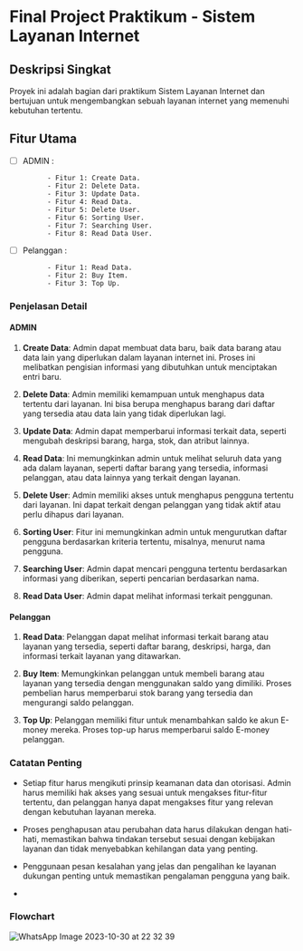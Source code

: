 # Final Project Praktikum - Sistem Layanan Internet


## Deskripsi Singkat

Proyek ini adalah bagian dari praktikum Sistem Layanan Internet dan bertujuan untuk mengembangkan sebuah layanan internet yang memenuhi kebutuhan tertentu.

## Fitur Utama

- [ ] ADMIN :  
            
            - Fitur 1: Create Data.
            - Fitur 2: Delete Data.
            - Fitur 3: Update Data.
            - Fitur 4: Read Data.
            - Fitur 5: Delete User.
            - Fitur 6: Sorting User.
            - Fitur 7: Searching User.
            - Fitur 8: Read Data User.

- [ ] Pelanggan :  
            
            - Fitur 1: Read Data.
            - Fitur 2: Buy Item.
            - Fitur 3: Top Up.

### Penjelasan Detail

#### **ADMIN**

1. **Create Data**: Admin dapat membuat data baru, baik data barang atau data lain yang diperlukan dalam layanan internet ini. Proses ini melibatkan pengisian informasi yang dibutuhkan untuk menciptakan entri baru.

2. **Delete Data**: Admin memiliki kemampuan untuk menghapus data tertentu dari layanan. Ini bisa berupa menghapus barang dari daftar yang tersedia atau data lain yang tidak diperlukan lagi.

3. **Update Data**: Admin dapat memperbarui informasi terkait data, seperti mengubah deskripsi barang, harga, stok, dan atribut lainnya.

4. **Read Data**: Ini memungkinkan admin untuk melihat seluruh data yang ada dalam layanan, seperti daftar barang yang tersedia, informasi pelanggan, atau data lainnya yang terkait dengan layanan.

5. **Delete User**: Admin memiliki akses untuk menghapus pengguna tertentu dari layanan. Ini dapat terkait dengan pelanggan yang tidak aktif atau perlu dihapus dari layanan.

6. **Sorting User**: Fitur ini memungkinkan admin untuk mengurutkan daftar pengguna berdasarkan kriteria tertentu, misalnya, menurut nama pengguna.

7. **Searching User**: Admin dapat mencari pengguna tertentu berdasarkan informasi yang diberikan, seperti pencarian berdasarkan nama.

8. **Read Data User**: Admin dapat melihat informasi terkait penggunan.

#### **Pelanggan**

1. **Read Data**: Pelanggan dapat melihat informasi terkait barang atau layanan yang tersedia, seperti daftar barang, deskripsi, harga, dan informasi terkait layanan yang ditawarkan.

2. **Buy Item**: Memungkinkan pelanggan untuk membeli barang atau layanan yang tersedia dengan menggunakan saldo yang dimiliki. Proses pembelian harus memperbarui stok barang yang tersedia dan mengurangi saldo pelanggan.

3. **Top Up**: Pelanggan memiliki fitur untuk menambahkan saldo ke akun E-money mereka. Proses top-up harus memperbarui saldo E-money pelanggan.

### Catatan Penting

- Setiap fitur harus mengikuti prinsip keamanan data dan otorisasi. Admin harus memiliki hak akses yang sesuai untuk mengakses fitur-fitur tertentu, dan pelanggan hanya dapat mengakses fitur yang relevan dengan kebutuhan layanan mereka.

- Proses penghapusan atau perubahan data harus dilakukan dengan hati-hati, memastikan bahwa tindakan tersebut sesuai dengan kebijakan layanan dan tidak menyebabkan kehilangan data yang penting.

- Penggunaan pesan kesalahan yang jelas dan pengalihan ke layanan dukungan penting untuk memastikan pengalaman pengguna yang baik.
- 
### Flowchart

![WhatsApp Image 2023-10-30 at 22 32 39](https://github.com/Andromeda-tech69/Project-akhir-kel16_A/assets/144808847/fb4fe57d-61e2-450c-bd1f-0b4c1ed864d4)
